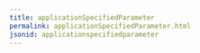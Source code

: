 ```yaml
---
title: applicationSpecifiedParameter
permalink: applicationSpecifiedParameter.html
jsonid: applicationspecifiedparameter
---
```

